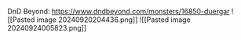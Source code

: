 DnD Beyond: https://www.dndbeyond.com/monsters/16850-duergar
![[Pasted image 20240920204436.png]]
![[Pasted image 20240924005823.png]]